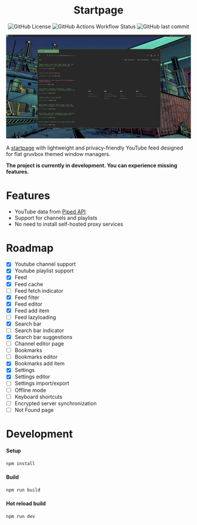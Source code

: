 <div align="center">

# Startpage

![GitHub License](https://img.shields.io/github/license/imjah/startpage?style=flat-square&logo=gnu&label=License&labelColor=282828&color=689d6a)
![GitHub Actions Workflow Status](https://img.shields.io/github/actions/workflow/status/imjah/startpage/deploy.yml?style=flat-square&logo=github&label=Deploy&labelColor=282828&color=689d6a)
![GitHub last commit](https://img.shields.io/github/last-commit/imjah/startpage?style=flat-square&label=Last%20commit&labelColor=282828&color=689d6a)

![Screenshot](.github/screenshot.webp)

</div>

A [startpage](https://reddit.com/r/startpages/) with lightweight and
privacy-friendly YouTube feed designed for flat gruvbox themed window managers.

**The project is currently in development. You can experience missing features.**

# Features

- YouTube data from [Piped API](https://github.com/TeamPiped/Piped)
- Support for channels and playlists
- No need to install self-hosted proxy services

# Roadmap

- [x] Youtube channel support
- [x] Youtube playlist support
- [x] Feed
- [x] Feed cache
- [ ] Feed fetch indicator
- [x] Feed filter
- [x] Feed editor
- [x] Feed add item
- [ ] Feed lazyloading
- [x] Search bar
- [ ] Search bar indicator
- [x] Search bar suggestions
- [ ] Channel editor page
- [ ] Bookmarks
- [ ] Bookmarks editor
- [x] Bookmarks add item
- [x] Settings
- [x] Settings editor
- [ ] Settings import/export
- [ ] Offline mode
- [ ] Keyboard shortcuts
- [ ] Encrypted server synchronization
- [ ] Not Found page

# Development

#### Setup

```sh
npm install
```

#### Build

```sh
npm run build
```

#### Hot reload build

```sh
npm run dev
```
